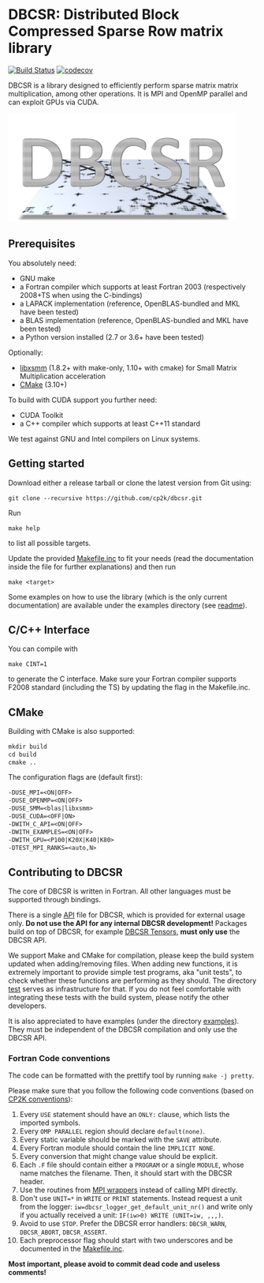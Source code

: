 # DBCSR: Distributed Block Compressed Sparse Row matrix library 

[![Build Status](https://travis-ci.org/cp2k/dbcsr.svg?branch=develop)](https://travis-ci.org/cp2k/dbcsr) [![codecov](https://codecov.io/gh/cp2k/dbcsr/branch/develop/graph/badge.svg)](https://codecov.io/gh/cp2k/dbcsr)

DBCSR is a library designed to efficiently perform sparse matrix matrix multiplication, among other operations.
It is MPI and OpenMP parallel and can exploit GPUs via CUDA.

![DBCSR logo](tools/logo/logo.png)

## Prerequisites

You absolutely need:

* GNU make
* a Fortran compiler which supports at least Fortran 2003 (respectively 2008+TS when using the C-bindings)
* a LAPACK implementation (reference, OpenBLAS-bundled and MKL have been tested)
* a BLAS implementation (reference, OpenBLAS-bundled and MKL have been tested)
* a Python version installed (2.7 or 3.6+ have been tested)

Optionally:

* [libxsmm](https://github.com/hfp/libxsmm) (1.8.2+ with make-only, 1.10+ with cmake) for Small Matrix Multiplication acceleration
* [CMake](https://cmake.org/) (3.10+)

To build with CUDA support you further need:

* CUDA Toolkit
* a C++ compiler which supports at least C++11 standard

We test against GNU and Intel compilers on Linux systems.

## Getting started

Download either a release tarball or clone the latest version from Git using:

    git clone --recursive https://github.com/cp2k/dbcsr.git

Run

    make help

to list all possible targets.

Update the provided [Makefile.inc](Makefile.inc) to fit your needs 
(read the documentation inside the file for further explanations) and then run

    make <target>

Some examples on how to use the library (which is the only current documentation) are available under the examples directory (see [readme](examples/README.md)).

## C/C++ Interface

You can compile with

    make CINT=1

to generate the C interface. Make sure your Fortran compiler supports F2008
standard (including the TS) by updating the flag in the Makefile.inc.

## CMake

Building with CMake is also supported:

    mkdir build
    cd build
    cmake ..
    
The configuration flags are (default first):

    -DUSE_MPI=<ON|OFF>
    -DUSE_OPENMP=<ON|OFF>
    -DUSE_SMM=<blas|libxsmm>
    -DUSE_CUDA=<OFF|ON>
    -DWITH_C_API=<ON|OFF>
    -DWITH_EXAMPLES=<ON|OFF>
    -DWITH_GPU=<P100|K20X|K40|K80>
    -DTEST_MPI_RANKS=<auto,N>

## Contributing to DBCSR
The core of DBCSR is written in Fortran. All other languages must be supported through bindings. 

There is a single [API](https://github.com/cp2k/dbcsr/blob/develop/src/dbcsr_api.F) file for DBCSR, which is provided for external usage only. **Do not use the API for any internal DBCSR development!** Packages build on top of DBCSR, for example [DBCSR Tensors](https://github.com/cp2k/dbcsr/tree/develop/src/tensors), **must only use** the DBCSR API.

We support Make and CMake for compilation, please keep the build system updated when adding/removing files. When adding new functions, it is extremely important to provide simple test programs, aka "unit tests", to check whether these functions are performing as they should. The directory [test](https://github.com/cp2k/dbcsr/tree/develop/tests) serves as infrastructure for that. If you do not feel comfortable with integrating these tests with the build system, please notify the other developers.

It is also appreciated to have examples (under the directory [examples](https://github.com/cp2k/dbcsr/tree/develop/examples)). They must be independent of the DBCSR compilation and only use the DBCSR API. 

### Fortran Code conventions

The code can be formatted with the prettify tool by running `make -j pretty`.

Please make sure that you follow the following code conventions (based on [CP2K conventions](https://www.cp2k.org/dev:codingconventions)):
1. Every `USE` statement should have an `ONLY:` clause, which lists the imported symbols.
2. Every `OMP PARALLEL` region should declare `default(none)`.
3. Every static variable should be marked with the `SAVE` attribute.
4. Every Fortran module should contain the line `IMPLICIT NONE`.
5. Every conversion that might change value should be explicit.
6. Each `.F` file should contain either a `PROGRAM` or a single `MODULE`, whose name matches the filename. Then, it should start with the DBCSR header.
7. Use the routines from [MPI wrappers](https://github.com/cp2k/dbcsr/tree/develop/src/mpi) instead of calling MPI directly.
8. Don't use `UNIT=*` in `WRITE` or `PRINT` statements. Instead request a unit from the logger:     `iw=dbcsr_logger_get_default_unit_nr()` and write only if you actually received a unit: `IF(iw>0) WRITE (UNIT=iw, ,,,)`.
9. Avoid to use `STOP`. Prefer the DBCSR error handlers: `DBCSR_WARN`, `DBCSR_ABORT`, `DBCSR_ASSERT`. 
10. Each preprocessor flag should start with two underscores and be documented in the [Makefile.inc](https://github.com/cp2k/dbcsr/blob/develop/Makefile.inc).

**Most important, please avoid to commit dead code and useless comments!**
